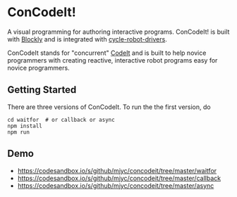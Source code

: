 # ConCodeIt!

A visual programming for authoring interactive programs.
ConCodeIt! is built with [Blockly](https://developers.google.com/blockly/) and is integrated with [cycle-robot-drivers](https://github.com/mjyc/cycle-robot-drivers).

ConCodeIt stands for "concurrent" [CodeIt](https://github.com/hcrlab/code_it) and is built to help novice programmers with creating reactive, interactive robot programs easy for novice programmers.

## Getting Started

There are three versions of ConCodeIt. To run the the first version, do

```
cd waitfor  # or callback or async
npm install
npm run
```

## Demo

- https://codesandbox.io/s/github/mjyc/concodeit/tree/master/waitfor
- https://codesandbox.io/s/github/mjyc/concodeit/tree/master/callback
- https://codesandbox.io/s/github/mjyc/concodeit/tree/master/async
